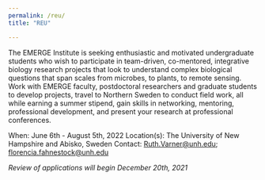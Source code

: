 ```yaml
---
permalink: /reu/
title: "REU"

---
```


The EMERGE Institute is seeking enthusiastic and motivated undergraduate students who wish to participate in team-driven, co-mentored, integrative biology research projects that look to understand complex biological questions that span scales from microbes, to plants, to remote sensing. Work with EMERGE faculty, postdoctoral researchers and graduate students to develop projects, travel to Northern Sweden to conduct field work, all while earning a summer stipend, gain skills in networking, mentoring, professional development, and present your research at professional conferences.

When: June 6th - August 5th, 2022
Location(s): The University of New Hampshire and Abisko, Sweden
Contact: Ruth.Varner@unh.edu; florencia.fahnestock@unh.edu

*Review of applications will begin December 20th, 2021*
